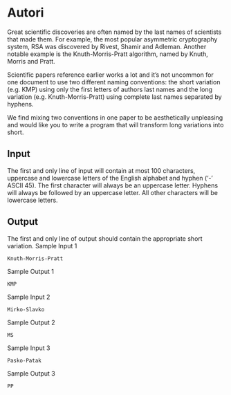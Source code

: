 # Autori

Great scientific discoveries are often named by the last names of scientists that made them. For example, the most popular asymmetric cryptography system, RSA was discovered by Rivest, Shamir and Adleman. Another notable example is the Knuth-Morris-Pratt algorithm, named by Knuth, Morris and Pratt.

Scientific papers reference earlier works a lot and it’s not uncommon for one document to use two different naming conventions: the short variation (e.g. KMP) using only the first letters of authors last names and the long variation (e.g. Knuth-Morris-Pratt) using complete last names separated by hyphens.

We find mixing two conventions in one paper to be aesthetically unpleasing and would like you to write a program that will transform long variations into short.

## Input

The first and only line of input will contain at most $100$ characters, uppercase and lowercase letters of the English alphabet and hyphen (‘-’ ASCII $45$). The first character will always be an uppercase letter. Hyphens will always be followed by an uppercase letter. All other characters will be lowercase letters.

## Output

The first and only line of output should contain the appropriate short variation.
Sample Input 1
```
Knuth-Morris-Pratt
```
Sample Output 1
```
KMP
```

Sample Input 2
```
Mirko-Slavko
```
Sample Output 2
```
MS
```
Sample Input 3
```
Pasko-Patak
```

Sample Output 3
```
PP
```
